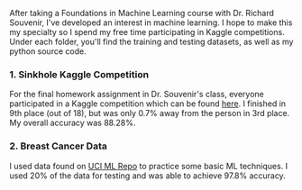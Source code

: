 After taking a Foundations in Machine Learning course with Dr. Richard Souvenir, I've developed an interest in machine learning. I hope to make this my specialty so I spend my free time participating in Kaggle competitions. Under each folder, you'll find the training and testing datasets, as well as my python source code.

### 1. Sinkhole Kaggle Competition 
For the final homework assignment in Dr. Souvenir's class, everyone participated in a Kaggle competition which can be found [here](https://www.kaggle.com/c/temple-sinkhole-classification). I finished in 9th place (out of 18), but was only 0.7% away from the person in 3rd place. My overall accuracy was 88.28%.
### 2. Breast Cancer Data
I used data found on [UCI ML Repo](https://archive.ics.uci.edu/ml/datasets/Breast+Cancer+Wisconsin+%28Original%29) to practice some basic ML techniques. I used 20% of the data for testing and was able to achieve 97.8% accuracy. 
